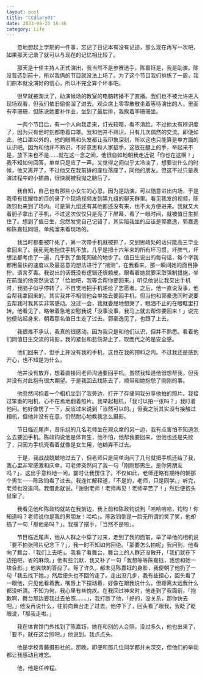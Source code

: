 ```yaml
---
layout: post
title: "CCdiary01"
date: 2023-08-23 16:46
category: Life
---
```


&emsp;&emsp;忽地想起上学期的一件事，忘记了日记本有没有记述，那么现在再写一次吧，如果那天记录了就可以与现在的记忆相比较了。

&emsp;&emsp;那天是十佳主持人正式演出，我当然不是参赛选手，陈嘉钰是，我是助演。陈没晋选到前十，所以我俩的节目就没法上场了。为了这个节目我们排练了一周，我们原本就没演好的信心，所以不完全算个坏事吧。

&emsp;&emsp;很早就被淘汰了，助演候场的教室的电脑转播不了直播。我们也不被允许进入现场观看，但我们依旧偷偷溜了进去。观众席上零零散散坐着等待演出的人，里面有李珊珊，但陈说她要补作业，坐到了最后排，我挨着李珊珊坐。

&emsp;&emsp;一两个节目后，有一个人向我走来，灯光较暗，看不清脸，不过他太有辨识度了，因为只有他时刻都带着口罩。我和他并不熟识，只有几次偶然的交流。即便如此，他口罩以外的，他的眼睛和头发都让我印象深刻，所以这也只能算是单方面的认识吧。因为和他并不熟识，不好意思和人家招手，这放在腿上的手，举起来不是，放下来也不是......就在这一念之间，他很自如地朝我走近说「你也在这啊！」我不知如何回答，单单只是应了一声。又觉得之间似乎太冷淡了，想要说什么的时候，他又离开了，不过他又在我前排的座位落座了，同他的朋友。但这不过只是表演过程中的小插曲，很快就被我抛之脑后了。

&emsp;&emsp;我自知，自己也有那些小女生的心思。因为是助演，可以随意进出内场，于是我带有炫耀性的目的录了个现场视频发到第九组的聊天群里。看见我发的视频，陈政钧也来到了场内。可是第九组还有其他都还没有来，也不太方便进来。我就又大着胆子拿出了手机，不过这次仅仅只是亮了下屏幕，看了一眼时间，就被值日生抓住了。想到了值日生，忽然发觉自己记错了，其实陪我坐的应该是郭嘉逸，郭嘉逸和陈嘉钰同班，单纯溜来看现场的。

&emsp;&emsp;我当时都要被吓死了，第一次带手机就被抓了，交到思政处的话只能高三毕业拿回来了。我死死地抱住手机不放，几乎是把十六年来的所有坏习惯，坏脾气，坏想法都考虑了一遍，几乎到了鱼死网破的地步了。值日生说出的每句话，每个字我都用最快的速度以及最恶意的想法进行了“揣测”，在我看来，那一瞬间她的面目狰狞，语言歹毒。我说出的话既没有逻辑还很赖皮。眼看着她就要采取强制措施，坐在前面的他突然说话了「给她吧，我等会帮你要回来。」听见他说让我交出手机时，我脑子似乎停转了，不自觉地把手机递给了志愿者。之后，他一直说没事，他会帮我拿回来的。其实我并不相信他会单独去要回手机，但当他和郭豪逸同时说要去帮我时我其实非常感动。没过一会，我就委屈地想哭了，眼泪不止的在眼眶里打转。他看见了，略带着急地安慰我说「没事没事，我马上就去帮你要回来！」说完他便站起身来，朝着那名值日生走了过去。郭豪逸见了，也跟了上去。

&emsp;&emsp;我很难不承认，我真的很感动。因为我只是和他们认识，但并不熟悉。看着他们同值日生交流的背影，我的紧张和悲伤渐止了，取而代之的是安全感。

&emsp;&emsp;他们回来了，但手上并没有我的手机，这也在我的预料之内。不过我还是感到开心，也不知是为什么。

&emsp;&emsp;他并没有放弃，想着直接同老师沟通要回手机。虽然我知道他很想帮我，但我并没有对此抱有很大期望。于是我回去找陈去了，顺带和她抱怨了刚刚的事。

&emsp;&emsp;他忽然间抱着一个相机坐到了我旁边，打开了存储同我分享他拍的照片。我接过笨重的相机，心不在焉地翻着照片。我举起相机，「我可以拍一张吗？」我盯着他问。他好像愣了一下，反应过来说到「当然可以的。」但我之前其实没有接触过相机，但他并没有在意，仍然耐心地教我怎么摄影。

&emsp;&emsp;节日临近尾声，音乐组的几名老师坐在观众席的另一边，我有点害怕不知道怎么去要回手机。陈政钧说他是体育生，他不怕，他帮我要回来，但他也还是失败了，只因为手机壳看着就像是女生用，他糊弄不过去。

&emsp;&emsp;于是，我战战兢兢地过去了，但老师只是简单询问了几句就把手机还给了我，我心里非常感激和庆幸。可老师突然问了我一句「刚刚那男生，是你男朋友吗？」，这出乎意料地一问，霎时让我愣住了。不仅如此，老师还略有期待的朝那个男生——陈政钧看了过去。我连忙解释道，「不是的，老师，只是同学。」听完，老师也没追问。我借此就说，「谢谢老师！老师再见！老师辛苦了！」然后便抱头鼠窜了。

&emsp;&emsp;我看见他和陈政钧就站在我前边，我上前和陈政钧说到「哈哈哈哈，钧钧！你知道吗？老师说你是我的男朋友！哈哈」。陈政钧倒是一脸无所谓的笑了笑，他却插了一句「那他是吗？」。我摆了摆手，「当然不是啦」。

&emsp;&emsp;节目临近尾声，他从人群之中穿了过来，走到了我的面前，举了举他的相机说「要不拍张照片纪念下？」，我一时不知如何回绝。「那要怎么拍呢」我问到，他看向了舞台，「我们上去吧」。我看了看舞台，舞台上的人群还没散开，「我们就在下边拍吧，省的麻烦。」他有些沉默，我又补了一句「我想等等陈嘉钰，我想和她一块合影。」他爽快的答应了。等了许久，都未见陈嘉钰的身影，我便朝了他扔了一句「我去找下她。」然后便头也不回的走了。走出没几步，我有些担心，回头看了一眼他，只见他看着我，嘴唇上下摆动着，好像在跟我说什么，但距离太远我什么都没听清。不知为何，我心里有些愧疚。在我回过神来时，他走到了我面前，「抱歉啊，舞台那边要我过去拍照.......」，我打断了他，「好的，没关系，那你快去吧。」他没再说什么，往前向舞台走了过去。他停下了，回头看了眼我，我眨了眨眼说，「那我走啦。」

&emsp;&emsp;我在体育馆门外找到了陈嘉钰，她在和别的人合照。没过多久，他也出来了，「要不，就在这合照吧。」他说到。我点点头。

&emsp;&emsp;他是学校青藤摄影社的。那晚，即便和那几位同学都并未深交，但他们的举动都让我感动且难忘。

&emsp;&emsp;他，他是任梓程。